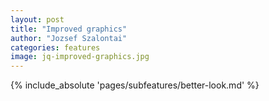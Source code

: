 ```yaml
---
layout: post
title: "Improved graphics"
author: "Jozsef Szalontai"
categories: features
image: jq-improved-graphics.jpg
---
```


{% include_absolute 'pages/subfeatures/better-look.md' %}
